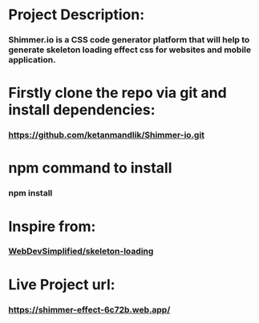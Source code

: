 # Project Description: 
### Shimmer.io is a CSS code generator platform that will help to generate skeleton loading effect css for websites and mobile application.

# Firstly clone the repo via git and install dependencies:
### https://github.com/ketanmandlik/Shimmer-io.git

# npm command to install
### npm install

# Inspire from: 
### [WebDevSimplified/skeleton-loading](https://github.com/WebDevSimplified/skeleton-loading)

# Live Project url:
### https://shimmer-effect-6c72b.web.app/
